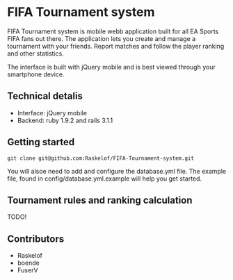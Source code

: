 FIFA Tournament system
=============

FIFA Tournament system is mobile webb application built for all EA Sports FIFA fans out there. The application lets you create and manage a tournament with your friends. Report matches and follow the player ranking and other statistics.

The interface is built with jQuery mobile and is best viewed through your smartphone device.

Technical detalis
-------------

* Interface: jQuery mobile
* Backend: ruby 1.9.2 and rails 3.1.1

Getting started
-------------

	git clone git@github.com:Raskelof/FIFA-Tournament-system.git
	
You will alsoe need to add and configure the database.yml file. The example file, found in config/database.yml.example will help you get started.

Tournament rules and ranking calculation
-------------

TODO!

Contributors
-------------

* Raskelof
* boende
* FuserV
